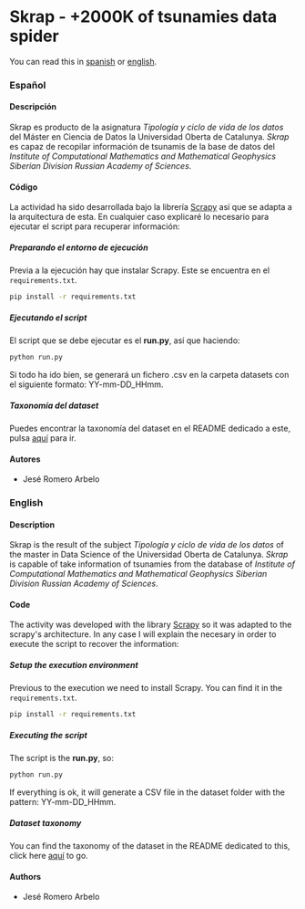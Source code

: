 # Skrap - +2000K of tsunamies data spider
You can read this in [spanish](#español) or [english](#english).
### Español

#### Descripción
Skrap es producto de la asignatura *Tipología y ciclo de vida de los datos* del Máster en Ciencia de Datos la Universidad Oberta de Catalunya. *Skrap* es capaz de recopilar información de tsunamis de la base de datos del *Institute of Computational Mathematics and Mathematical Geophysics
Siberian Division Russian Academy of Sciences*.

#### Código
La actividad ha sido desarrollada bajo la librería [Scrapy](https://doc.scrapy.org/en/latest/) así que se adapta a la arquitectura de esta. En cualquier caso explicaré lo necesario para ejecutar el script para recuperar información:

##### Preparando el entorno de ejecución
Previa a la ejecución hay que instalar Scrapy. Este se encuentra en el `requirements.txt`.
```bash
pip install -r requirements.txt
```

##### Ejecutando el script
El script que se debe ejecutar es el **run.py**, así que haciendo:

 ```bash
python run.py
```

Si todo ha ido bien, se generará un fichero .csv en la carpeta datasets con el siguiente formato: YY-mm-DD_HHmm.

##### Taxonomía del dataset

Puedes encontrar la taxonomía del dataset en el README dedicado a este, pulsa [aquí](datasets) para ir.

#### Autores
- Jesé Romero Arbelo

### English

#### Description
Skrap is the result of the subject *Tipología y ciclo de vida de los datos* of the master in Data Science of the Universidad Oberta de Catalunya. *Skrap* is capable of take information of tsunamies from the database of *Institute of Computational Mathematics and Mathematical Geophysics
Siberian Division Russian Academy of Sciences*.

#### Code
The activity was developed with the library [Scrapy](https://doc.scrapy.org/en/latest/) so it was adapted to the scrapy's architecture. In any case I will explain the necesary in order to execute the script to recover the information:

##### Setup the execution environment
Previous to the execution we need to install Scrapy. You can find it in the `requirements.txt`.
```bash
pip install -r requirements.txt
```

##### Executing the script
The script is the **run.py**, so:

 ```bash
python run.py
```

If everything is ok, it will generate a CSV file in the dataset folder with the pattern: YY-mm-DD_HHmm.

##### Dataset taxonomy

You can find the taxonomy of the dataset in the README dedicated to this, click here [aquí](datasets) to go.

#### Authors
- Jesé Romero Arbelo